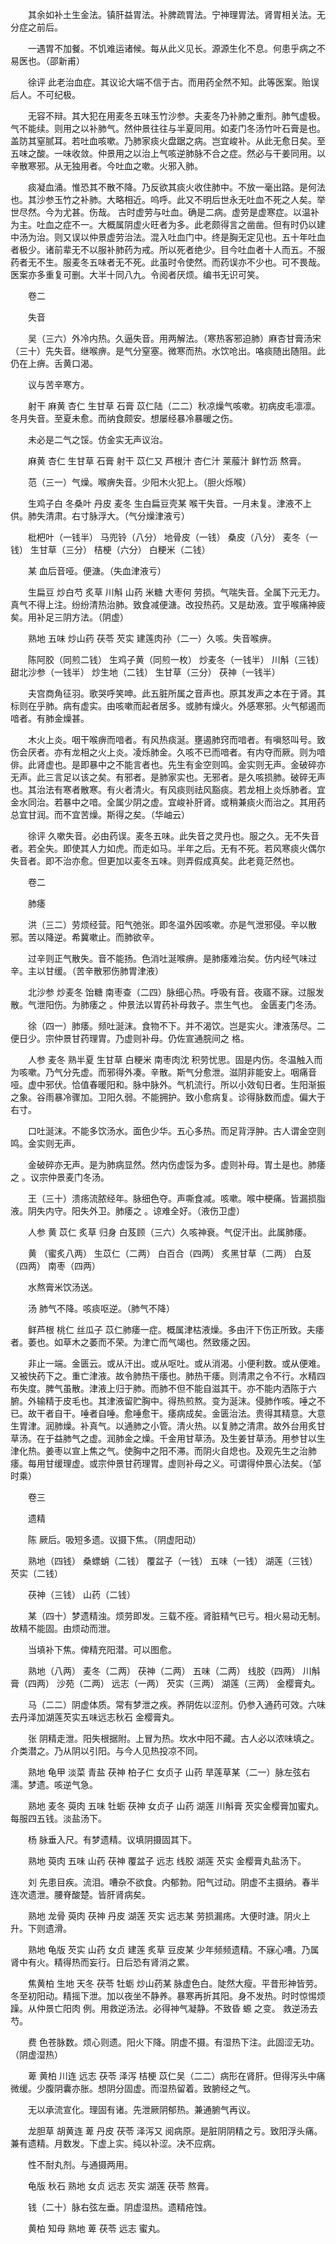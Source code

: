 <!-- { "loadSidebar": true } -->
　　其余如补土生金法。镇肝益胃法。补脾疏胃法。宁神理胃法。肾胃相关法。无分症之前后。

　　一遇胃不加餐。不饥难运诸候。每从此义见长。源源生化不息。何患乎病之不易医也。（邵新甫）

　　徐评 此老治血症。其议论大端不信于古。而用药全然不知。此等医案。贻误后人。不可纪极。

　　无容不辩。其大犯在用麦冬五味玉竹沙参。夫麦冬乃补肺之重剂。肺气虚极。气不能续。则用之以补肺气。然仲景往往与半夏同用。如麦门冬汤竹叶石膏是也。盖防其窒腻耳。若吐血咳嗽。乃肺家痰火盘踞之病。岂宜峻补。从此无愈日矣。至五味之酸。一味收敛。仲景用之以治上气咳逆肺脉不合之症。然必与干姜同用。以辛散寒邪。从无独用者。今吐血之嗽。火邪入肺。

　　痰凝血涌。惟恐其不散不降。乃反欲其痰火收住肺中。不放一毫出路。是何法也。其沙参玉竹之补肺。大略相近。呜呼。此又不明后世永无吐血不死之人矣。举世尽然。今为尤甚。伤哉。 古时虚劳与吐血。确是二病。虚劳是虚寒症。以温补为主。吐血之症不一。大概属阴虚火旺者为多。此老颇得言之凿凿。但有时仍以建中汤为治。则又误以仲景虚劳治法。混入吐血门中。终是胸无定见也。五十年吐血者极少。诸前辈无不以服补肺药为戒。所以死者绝少。目今吐血者十人而五。不服药者无不生。服麦冬五味者无不死。此虽时令使然。而药误亦不少也。可不畏哉。 医案亦多重复可删。大半十同八九。令阅者厌烦。编书无识可笑。

　　卷二

　　失音

　　吴（三六）外冷内热。久逼失音。用两解法。（寒热客邪迫肺）麻杏甘膏汤宋（三十）先失音。继喉痹。是气分窒塞。微寒而热。水饮呛出。咯痰随出随阻。此仍在上痹。舌黄口渴。

　　议与苦辛寒方。

　　射干 麻黄 杏仁 生甘草 石膏 苡仁陆（二二）秋凉燥气咳嗽。初病皮毛凛凛。冬月失音。至夏未愈。而纳食颇安。想屡经暴冷暴暖之伤。

　　未必是二气之馁。仿金实无声议治。

　　麻黄 杏仁 生甘草 石膏 射干 苡仁又 芦根汁 杏仁汁 莱菔汁 鲜竹沥 熬膏。

　　范（三一）气燥。喉痹失音。少阳木火犯上。（胆火烁喉）

　　生鸡子白 冬桑叶 丹皮 麦冬 生白扁豆壳某 喉干失音。一月未复。津液不上供。肺失清肃。右寸脉浮大。（气分燥津液亏）

　　枇杷叶（一钱半） 马兜铃（八分） 地骨皮（一钱） 桑皮（八分） 麦冬（一钱） 生甘草（三分） 桔梗（六分） 白粳米（二钱）

　　某 血后音哑。便溏。（失血津液亏）

　　生扁豆 炒白芍 炙草 川斛 山药 米糖 大枣何 劳损。气喘失音。全属下元无力。真气不得上注。纷纷清热治肺。致食减便溏。改投热药。又是劫液。宜乎喉痛神疲矣。用补足三阴方法。（阴虚）

　　熟地 五味 炒山药 茯苓 芡实 建莲肉孙（二一）久咳。失音喉痹。

　　陈阿胶（同煎二钱） 生鸡子黄（同煎一枚） 炒麦冬（一钱半） 川斛（三钱） 甜北沙参（一钱半） 炒生地（二钱） 生甘草（三分） 茯神（一钱半）

　　夫宫商角征羽。歌哭呼笑呻。此五脏所属之音声也。原其发声之本在于肾。其标则在乎肺。病有虚实。由咳嗽而起者居多。或肺有燥火。外感寒邪。火气郁遏而喑者。有肺金燥甚。

　　木火上炎。咽干喉痹而喑者。有风热痰涎。壅遏肺窍而喑者。有嗔怒叫号。致伤会厌者。亦有龙相之火上炎。凌烁肺金。久咳不已而喑者。有内夺而厥。则为喑俳。此肾虚也。是即暴中之不能言者也。先生有金空则鸣。金实则无声。金破碎亦无声。此三言足以该之矣。有邪者。是肺家实也。无邪者。是久咳损肺。破碎无声也。其治法有寒者散寒。有火者清火。有风痰则祛风豁痰。若龙相上炎烁肺者。宜金水同治。若暴中之喑。全属少阴之虚。宜峻补肝肾。或稍兼痰火而治之。其用药总宜甘润。而不宜苦燥。斯得之矣。（华岫云）

　　徐评 久嗽失音。必由药误。麦冬五味。此失音之灵丹也。服之久。无不失音者。若全失。即使其人力如虎。而走如马。半年之后。无有不死。若风寒痰火偶尔失音者。即不治亦愈。但更加以麦冬五味。则弄假成真矣。此老竟茫然也。

　　卷二

　　肺痿

　　洪（三二）劳烦经营。阳气弛张。即冬温外因咳嗽。亦是气泄邪侵。辛以散邪。苦以降逆。希冀嗽止。而肺欲辛。

　　过辛则正气散失。音不能扬。色消吐涎喉痹。是肺痿难治矣。仿内经气味过辛。主以甘缓。（苦辛散邪伤肺胃津液）

　　北沙参 炒麦冬 饴糖 南枣查（二四）脉细心热。呼吸有音。夜寤不寐。过服发散。气泄阳伤。为肺痿之 。仲景法以胃药补母救子。祟生气也。 金匮麦门冬汤。

　　徐（四一）肺痿。频吐涎沫。食物不下。并不渴饮。岂是实火。津液荡尽。二便日少。宗仲景甘药理胃。乃虚则补母。仍佐宣通脘间之 格。

　　人参 麦冬 熟半夏 生甘草 白粳米 南枣肉沈 积劳忧思。固是内伤。冬温触入而为咳嗽。乃气分先虚。而邪得外凑。辛散。斯气分愈泄。滋阴非能安上。咽痛音哑。虚中邪伏。恰值春暖阳和。脉中脉外。气机流行。所以小效旬日者。生阳渐振之象。谷雨暴冷骤加。卫阳久弱。不能拥护。致小愈病复。诊得脉数而虚。偏大于右寸。

　　口吐涎沫。不能多饮汤水。面色少华。五心多热。而足背浮肿。古人谓金空则鸣。金实则无声。

　　金破碎亦无声。是为肺病显然。然内伤虚馁为多。虚则补母。胃土是也。肺痿之 。议宗仲景麦门冬汤。

　　王（三十）溃疡流脓经年。脉细色夺。声嘶食减。咳嗽。喉中梗痛。皆漏损脂液。阴失内守。阳失外卫。肺痿之 。谅难全好。（液伤卫虚）

　　人参 黄 苡仁 炙草 归身 白芨顾（三六）久咳神衰。气促汗出。此属肺痿。

　　黄 （蜜炙八两） 生苡仁（二两） 白百合（四两） 炙黑甘草（二两） 白芨（四两） 南枣（四两）

　　水熬膏米饮汤送。

　　汤 肺气不降。咳痰呕逆。（肺气不降）

　　鲜芦根 桃仁 丝瓜子 苡仁肺痿一症。概属津枯液燥。多由汗下伤正所致。夫痿者。萎也。如草木之萎而不荣。为津亡而气竭也。然致痿之因。

　　非止一端。金匮云。或从汗出。或从呕吐。或从消渴。小便利数。或从便难。又被快药下之。重亡津液。故令肺热干痿也。肺热干痿。则清肃之令不行。水精四布失度。脾气虽散。津液上归于肺。而肺不但不能自滋其干。亦不能内洒陈于六腑。外输精于皮毛也。其津液留贮胸中。得热煎熬。变为涎沫。侵肺作咳。唾之不已。故干者自干。唾者自唾。愈唾愈干。痿病成矣。金匮治法。贵得其精意。大意生胃津。润肺燥。补真气。以通肺之小管。清火热。以复肺之清肃。故外台用炙甘草汤。在于益肺气之虚。润肺金之燥。千金用甘草汤。及生姜甘草汤。用参甘以生津化热。姜枣以宣上焦之气。使胸中之阳不滞。而阴火自熄也。及观先生之治肺痿。每用甘缓理虚。或宗仲景甘药理胃。虚则补母之义。可谓得仲景心法矣。（邹时乘）

　　卷三

　　遗精

　　陈 厥后。吸短多遗。议摄下焦。（阴虚阳动）

　　熟地（四钱） 桑螵蛸（二钱） 覆盆子（一钱） 五味（一钱） 湖莲（三钱） 芡实（二钱）

　　茯神（三钱） 山药（二钱）

　　某（四十）梦遗精浊。烦劳即发。三载不痊。肾脏精气已亏。相火易动无制。故精不能固。由烦动而泄。

　　当填补下焦。俾精充阳潜。可以图愈。

　　熟地（八两） 麦冬（二两） 茯神（二两） 五味（二两） 线胶（四两） 川斛膏（四两） 沙苑（二两） 远志（一两） 芡实（三两） 湖莲（三两） 金樱膏丸。

　　马（二二）阴虚体质。常有梦泄之疾。养阴佐以涩剂。仍参入通药可效。六味去丹泽加湖莲芡实五味远志秋石 金樱膏丸。

　　张 阴精走泄。阳失根据附。上冒为热。坎水中阳不藏。古人必以浓味填之。介类潜之。乃从阴以引阳。与今人见热投凉不同。

　　熟地 龟甲 淡菜 青盐 茯神 柏子仁 女贞子 山药 旱莲草某（二一）脉左弦右濡。梦遗。咳逆气急。

　　熟地 麦冬 萸肉 五味 牡蛎 茯神 女贞子 山药 湖莲 川斛膏 芡实金樱膏加蜜丸。每服四五钱。淡盐汤下。

　　杨 脉垂入尺。有梦遗精。议填阴摄固其下。

　　熟地 萸肉 五味 山药 茯神 覆盆子 远志 线胶 湖莲 芡实 金樱膏丸盐汤下。

　　刘 先患目疾。流泪。嘈杂不欲食。内郁勃。阳气过动。阴虚不主摄纳。春半连次遗泄。腰脊酸楚。皆肝肾病矣。

　　熟地 龙骨 萸肉 茯神 丹皮 湖莲 芡实 远志某 劳损漏疡。大便时溏。阴火上升。下则遗滑。

　　熟地 龟版 芡实 山药 女贞 建莲 炙草 豆皮某 少年频频遗精。不寐心嘈。乃属肾中有火。精得热而妄行。日后恐有肾消之累。

　　焦黄柏 生地 天冬 茯苓 牡蛎 炒山药某 脉虚色白。陡然大瘦。平昔形神皆劳。冬至初阳动。精摇下泄。加以夜坐不静养。暴寒再折其阳。身不发热。时时惊惕烦躁。从仲景亡阳肉 例。用救逆汤法。必得神气凝静。不致昏 螈 之变。 救逆汤去芍。

　　费 色苍脉数。烦心则遗。阳火下降。阴虚不摄。有湿热下注。此固涩无功。（阴虚湿热）

　　萆 黄柏 川连 远志 茯苓 泽泻 桔梗 苡仁吴（二二）病形在肾肝。但得泻头中痛微缓。少腹阴囊亦胀。想阴分固虚。而湿热留着。致腑经之气。

　　无以承流宣化。理固有诸。先泄厥阴郁热。兼通腑气再议。

　　龙胆草 胡黄连 萆 丹皮 茯苓 泽泻又 阅病原。是脏阴阴精之亏。致阳浮头痛。兼有遗精。月数发。下虚上实。纯以补涩。决不应病。

　　性不耐丸剂。与通摄两用。

　　龟版 秋石 熟地 女贞 远志 芡实 湖莲 茯苓 熬膏。

　　钱（二十）脉右弦左垂。阴虚湿热。遗精疮蚀。

　　黄柏 知母 熟地 萆 茯苓 远志 蜜丸。

